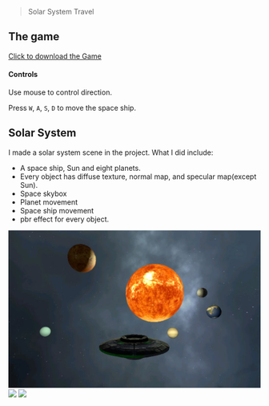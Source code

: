 > Solar System Travel

## The game
[Click to download the Game](/assets/GA15_Zhitao.zip)

#### Controls

Use mouse to control direction.

Press `W`, `A`, `S`, `D` to move the space ship. 

## Solar System

I made a solar system scene in the project. What I did include:
* A space ship, Sun and eight planets. 
* Every object has diffuse texture, normal map, and specular map(except Sun).
* Space skybox
* Planet movement
* Space ship movement
* pbr effect for every object. 

![](/img/in-post/write-up-gra-15/2.JPG)
![](/img/in-post/write-up-gra-15/1.gif)
![](/img/in-post/write-up-gra-15/7.gif)
